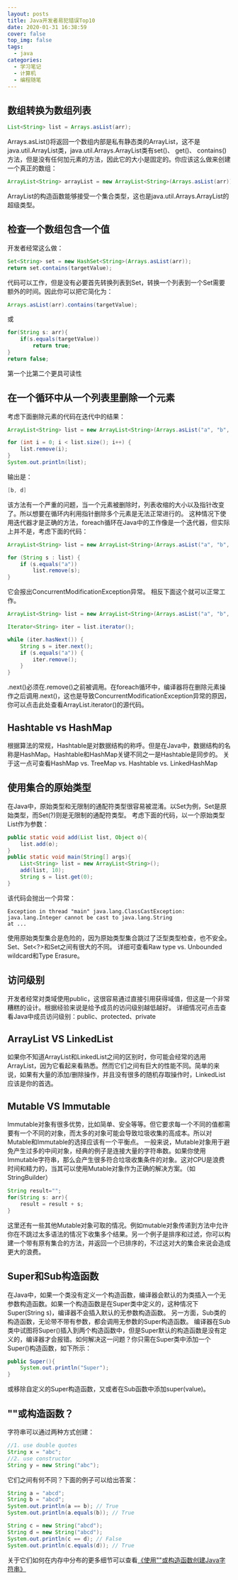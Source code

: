 ```yaml
---
layout: posts
title: Java开发者易犯错误Top10
date: 2020-01-31 16:38:59
cover: false
top_img: false
tags:
  - java
categories:
  - 学习笔记
  - 计算机
  - 编程随笔
---
```


## 数组转换为数组列表

```java
List<String> list = Arrays.asList(arr);
```

Arrays.asList()将返回一个数组内部是私有静态类的ArrayList，这不是java.util.ArrayList类，java.util.Arrays.ArrayList类有set()、 get()、 contains()方法，但是没有任何加元素的方法，因此它的大小是固定的。你应该这么做来创建一个真正的数组：

```java
ArrayList<String> arrayList = new ArrayList<String>(Arrays.asList(arr));
```

ArrayList的构造函数能够接受一个集合类型，这也是java.util.Arrays.ArrayList的超级类型。

## 检查一个数组包含一个值

开发者经常这么做：

```java
Set<String> set = new HashSet<String>(Arrays.asList(arr));
return set.contains(targetValue);
```

代码可以工作，但是没有必要首先转换列表到Set，转换一个列表到一个Set需要额外的时间。因此你可以把它简化为：

```java
Arrays.asList(arr).contains(targetValue);
```

或

```java
for(String s: arr){
    if(s.equals(targetValue))
        return true;
}
return false;
```

第一个比第二个更具可读性

## 在一个循环中从一个列表里删除一个元素

考虑下面删除元素的代码在迭代中的结果：

```java
ArrayList<String> list = new ArrayList<String>(Arrays.asList("a", "b", "c", "d"));

for (int i = 0; i < list.size(); i++) {
    list.remove(i);
}
System.out.println(list);
```

输出是：

```java
[b, d]
```

该方法有一个严重的问题，当一个元素被删除时，列表收缩的大小以及指针改变了。所以想要在循环内利用指针删除多个元素是无法正常进行的。
这种情况下使用迭代器才是正确的方法，foreach循环在Java中的工作像是一个迭代器，但实际上并不是，考虑下面的代码：

```java
ArrayList<String> list = new ArrayList<String>(Arrays.asList("a", "b", "c", "d"));

for (String s : list) {
    if (s.equals("a"))
        list.remove(s);
}
```

它会报出ConcurrentModificationException异常。
相反下面这个就可以正常工作。

```java
ArrayList<String> list = new ArrayList<String>(Arrays.asList("a", "b", "c", "d"));

Iterator<String> iter = list.iterator();

while (iter.hasNext()) {
    String s = iter.next();
    if (s.equals("a")) {
        iter.remove();
    }
}
```

.next()必须在.remove()之前被调用。在foreach循环中，编译器将在删除元素操作之后调用.next()，这也是导致ConcurrentModificationException异常的原因，你可以点击此处查看ArrayList.iterator()的源代码。

## Hashtable vs HashMap

根据算法的常规，Hashtable是对数据结构的称呼。但是在Java中，数据结构的名称是HashMap。Hashtable和HashMap关键不同之一是Hashtable是同步的。
关于这一点可查看HashMap vs. TreeMap vs. Hashtable vs. LinkedHashMap

## 使用集合的原始类型

在Java中，原始类型和无限制的通配符类型很容易被混淆。以Set为例，Set是原始类型，而Set(?)则是无限制的通配符类型。
考虑下面的代码，以一个原始类型List作为参数：

```java
public static void add(List list, Object o){
    list.add(o);
}
public static void main(String[] args){
    List<String> list = new ArrayList<String>();
    add(list, 10);
    String s = list.get(0);
}
```

该代码会抛出一个异常：

```console
Exception in thread "main" java.lang.ClassCastException: java.lang.Integer cannot be cast to java.lang.String
at ...
```

使用原始类型集合是危险的，因为原始类型集合跳过了泛型类型检查，也不安全。Set、Set<?>和Set<Object>之间有很大的不同。
详细可查看Raw type vs. Unbounded wildcard和Type Erasure。

## 访问级别

开发者经常对类域使用public，这很容易通过直接引用获得域值，但这是一个非常糟糕的设计。根据经验来说是给予成员的访问级别越低越好。
详细情况可点击查看Java中成员访问级别：public、protected、private

## ArrayList VS LinkedList

如果你不知道ArrayList和LinkedList之间的区别时，你可能会经常的选用ArrayList，因为它看起来看熟悉。然而它们之间有巨大的性能不同。简单的来说，如果有大量的添加/删除操作，并且没有很多的随机存取操作时，LinkedList应该是你的首选。

## Mutable VS Immutable

Immutable对象有很多优势，比如简单、安全等等。但它要求每一个不同的值都需要有一个不同的对象，而太多的对象可能会导致垃圾收集的高成本。所以对Mutable和Immutable的选择应该有一个平衡点。
一般来说，Mutable对象用于避免产生过多的中间对象，经典的例子是连接大量的字符串数。如果你使用Immutable字符串，那么会产生很多符合垃圾收集条件的对象。这对CPU是浪费时间和精力的，当其可以使用Mutable对象作为正确的解决方案。（如StringBuilder）

```java
String result="";
for(String s: arr){
    result = result + s;
}
```

这里还有一些其他Mutable对象可取的情况。例如mutable对象传递到方法中允许你在不跳过太多语法的情况下收集多个结果。另一个例子是排序和过滤，你可以构建一个带有原有集合的方法，并返回一个已排序的，不过这对大的集合来说会造成更大的浪费。

## Super和Sub构造函数

在Java中，如果一个类没有定义一个构造函数，编译器会默认的为类插入一个无参数构造函数。如果一个构造函数是在Super类中定义的，这种情况下Super(String s)，编译器不会插入默认的无参数构造函数。
另一方面，Sub类的构造函数，无论带不带有参数，都会调用无参数的Super构造函数。
编译器在Sub类中试图将Super()插入到两个构造函数中，但是Super默认的构造函数是没有定义的，编译器才会报错。如何解决这一问题？你只需在Super类中添加一个Super()构造函数，如下所示：

```java
public Super(){
    System.out.println("Super");
}
```

或移除自定义的Super构造函数，又或者在Sub函数中添加super(value)。

## ""或构造函数？

字符串可以通过两种方式创建：

```java
//1. use double quotes
String x = "abc";
//2. use constructor
String y = new String("abc");
```

它们之间有何不同？下面的例子可以给出答案：

```java
String a = "abcd";
String b = "abcd";
System.out.println(a == b); // True
System.out.println(a.equals(b)); // True

String c = new String("abcd");
String d = new String("abcd");
System.out.println(c == d); // False
System.out.println(c.equals(d)); // True
```

关于它们如何在内存中分布的更多细节可以查看[《使用""或构造函数创建Java字符串》](https://www.programcreek.com/2014/03/create-java-string-by-double-quotes-vs-by-constructor/)




